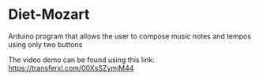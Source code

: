 # Diet-Mozart
Arduino program that allows the user to compose music notes and tempos using only two buttons

The video demo can be found using this link: https://transferxl.com/00XsSZymjM44 

